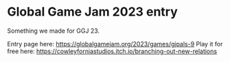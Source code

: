 # Global Game Jam 2023 entry

Something we made for GGJ 23.

Entry page here: https://globalgamejam.org/2023/games/gjpals-9
Play it for free here: https://cowleyforniastudios.itch.io/branching-out-new-relations
